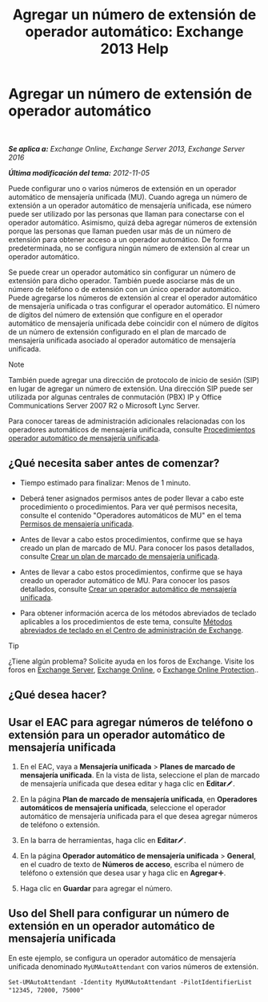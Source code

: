 ﻿---
title: 'Agregar un número de extensión de operador automático: Exchange 2013 Help'
TOCTitle: Agregar un número de extensión de operador automático
ms:assetid: f2bd62ba-1e01-4cb7-862c-c750752e20e0
ms:mtpsurl: https://technet.microsoft.com/es-es/library/Bb232200(v=EXCHG.150)
ms:contentKeyID: 49896010
ms.date: 05/22/2018
mtps_version: v=EXCHG.150
ms.translationtype: MT
---

# Agregar un número de extensión de operador automático

 

_**Se aplica a:** Exchange Online, Exchange Server 2013, Exchange Server 2016_

_**Última modificación del tema:** 2012-11-05_

Puede configurar uno o varios números de extensión en un operador automático de mensajería unificada (MU). Cuando agrega un número de extensión a un operador automático de mensajería unificada, ese número puede ser utilizado por las personas que llaman para conectarse con el operador automático. Asimismo, quizá deba agregar números de extensión porque las personas que llaman pueden usar más de un número de extensión para obtener acceso a un operador automático. De forma predeterminada, no se configura ningún número de extensión al crear un operador automático.

Se puede crear un operador automático sin configurar un número de extensión para dicho operador. También puede asociarse más de un número de teléfono o de extensión con un único operador automático. Puede agregarse los números de extensión al crear el operador automático de mensajería unificada o tras configurar el operador automático. El número de dígitos del número de extensión que configure en el operador automático de mensajería unificada debe coincidir con el número de dígitos de un número de extensión configurado en el plan de marcado de mensajería unificada asociado al operador automático de mensajería unificada.


> [!NOTE]
> También puede agregar una dirección de protocolo de inicio de sesión (SIP) en lugar de agregar un número de extensión. Una dirección SIP puede ser utilizada por algunas centrales de conmutación (PBX) IP y Office Communications Server 2007 R2 o Microsoft Lync Server.



Para conocer tareas de administración adicionales relacionadas con los operadores automáticos de mensajería unificada, consulte [Procedimientos operador automático de mensajería unificada](um-auto-attendant-procedures-exchange-2013-help.md).

## ¿Qué necesita saber antes de comenzar?

  - Tiempo estimado para finalizar: Menos de 1 minuto.

  - Deberá tener asignados permisos antes de poder llevar a cabo este procedimiento o procedimientos. Para ver qué permisos necesita, consulte el contenido "Operadores automáticos de MU" en el tema [Permisos de mensajería unificada](unified-messaging-permissions-exchange-2013-help.md).

  - Antes de llevar a cabo estos procedimientos, confirme que se haya creado un plan de marcado de MU. Para conocer los pasos detallados, consulte [Crear un plan de marcado de mensajería unificada](create-a-um-dial-plan-exchange-2013-help.md).

  - Antes de llevar a cabo estos procedimientos, confirme que se haya creado un operador automático de MU. Para conocer los pasos detallados, consulte [Crear un operador automático de mensajería unificada](create-a-um-auto-attendant-exchange-2013-help.md).

  - Para obtener información acerca de los métodos abreviados de teclado aplicables a los procedimientos de este tema, consulte [Métodos abreviados de teclado en el Centro de administración de Exchange](keyboard-shortcuts-in-the-exchange-admin-center-exchange-online-protection-help.md).


> [!TIP]
> ¿Tiene algún problema? Solicite ayuda en los foros de Exchange. Visite los foros en <A href="https://go.microsoft.com/fwlink/p/?linkid=60612">Exchange Server</A>, <A href="https://go.microsoft.com/fwlink/p/?linkid=267542">Exchange Online</A>, o <A href="https://go.microsoft.com/fwlink/p/?linkid=285351">Exchange Online Protection</A>..



## ¿Qué desea hacer?

## Usar el EAC para agregar números de teléfono o extensión para un operador automático de mensajería unificada

1.  En el EAC, vaya a **Mensajería unificada** \> **Planes de marcado de mensajería unificada**. En la vista de lista, seleccione el plan de marcado de mensajería unificada que desea editar y haga clic en **Editar**![Icono Editar](images/Bb124582.6f53ccb2-1f13-4c02-bea0-30690e6ea71d(EXCHG.150).gif "Icono Editar").

2.  En la página **Plan de marcado de mensajería unificada**, en **Operadores automáticos de mensajería unificada**, seleccione el operador automático de mensajería unificada para el que desea agregar números de teléfono o extensión.

3.  En la barra de herramientas, haga clic en **Editar**![Icono Editar](images/Bb124582.6f53ccb2-1f13-4c02-bea0-30690e6ea71d(EXCHG.150).gif "Icono Editar").

4.  En la página **Operador automático de mensajería unificada** \> **General**, en el cuadro de texto de **Números de acceso**, escriba el número de teléfono o extensión que desea usar y haga clic en **Agregar**![Agregar icono](images/JJ218640.c1e75329-d6d7-4073-a27d-498590bbb558(EXCHG.150).gif "Agregar icono").

5.  Haga clic en **Guardar** para agregar el número.

## Uso del Shell para configurar un número de extensión en un operador automático de mensajería unificada

En este ejemplo, se configura un operador automático de mensajería unificada denominado `MyUMAutoAttendant` con varios números de extensión.

    Set-UMAutoAttendant -Identity MyUMAutoAttendant -PilotIdentifierList "12345, 72000, 75000"

